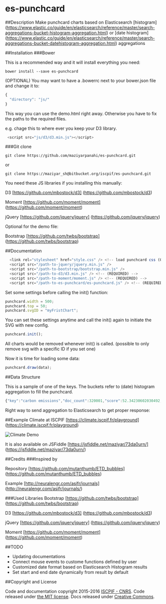 # es-punchcard


##Description
Make punchcard charts based on Elasticsearch [histogram] (https://www.elastic.co/guide/en/elasticsearch/reference/master/search-aggregations-bucket-histogram-aggregation.html) or [date histogram] (https://www.elastic.co/guide/en/elasticsearch/reference/master/search-aggregations-bucket-datehistogram-aggregation.html) aggregations


##Installation
###Bower

This is a recommended way and it will install everything you need:

```
bower install --save es-punchcard
```

(OPTIONAL) You may want to have a .bowerrc next to your bower.json file and change it to:

```javascript
{
  "directory": "js/"
}
```

This way you can use the demo.html right away. Otherwise you have to fix the paths to the required files.

e.g. chage this to where ever you keep your D3 library.

```javascript
 <script src="js/d3/d3.min.js"></script>
```


###Git clone
```
git clone https://github.com/maziyarpanahi/es-punchcard.git
```

or

```
git clone https://maziyar_sh@bitbucket.org/iscpif/es-punchcard.git
```

You need these JS libraries if you installing this manually:


D3 [https://github.com/mbostock/d3] (https://github.com/mbostock/d3)

Moment [https://github.com/moment/moment] (https://github.com/moment/moment)

jQuery [https://github.com/jquery/jquery] (https://github.com/jquery/jquery)

Optional for the demo file:

Bootstrap [https://github.com/twbs/bootstrap] (https://github.com/twbs/bootstrap)


##Documentation

```javascript
  <link rel="stylesheet" href="style.css" /> <!-- load punchcard css (OPTIONAL) -->
  <script src="/path-to-jquery/jquery.min.js" />
  <script src="/path-to-bootstrap/bootstrap.min.js" />
  <script src="/path-to-d3/d3.min.js" /> <!-- (REQUIRED) -->
  <script src="/path-to-moment/moment.js" /> <!-- (REQUIRED) -->
  <script src="/path-to-es-punchcard/es-punchcard.js" /> <!-- (REQUIRED) -->
```


Set some settings before calling the init() function:

```javascript
punchcard.width = 500;
punchcard.top = 50;
punchcard.svgID = "myFristChart";
```

You can set these settings anytime and call the init() again to initiate the SVG with new config.

```javascript
punchcard.init();
```

All charts would be removed whenever init() is called. (possible to only remove svg with a specific ID if you set one)

Now it is time for loading some data:

```javascript
punchcard.draw(data);
```

##Data Structure

This is a sample of one of the keys. The buckets refer to (date) histogram aggregation to fill the punchcard. 

```javascript
{"key":"carbon emissions","doc_count":320001,"score":52.34230602030492,"bg_count":519874,"monthly":{"buckets":[{"key_as_string":"2015-03-01T00:00:00.000Z","key":1425168000000,"doc_count":1916},{"key_as_string":"2015-04-01T00:00:00.000Z","key":1427846400000,"doc_count":28383},{"key_as_string":"2015-05-01T00:00:00.000Z","key":1430438400000,"doc_count":31190},{"key_as_string":"2015-06-01T00:00:00.000Z","key":1433116800000,"doc_count":32671},{"key_as_string":"2015-07-01T00:00:00.000Z","key":1435708800000,"doc_count":44745},{"key_as_string":"2015-08-01T00:00:00.000Z","key":1438387200000,"doc_count":31513},{"key_as_string":"2015-09-01T00:00:00.000Z","key":1441065600000,"doc_count":24680},{"key_as_string":"2015-10-01T00:00:00.000Z","key":1443657600000,"doc_count":18625},{"key_as_string":"2015-11-01T00:00:00.000Z","key":1446336000000,"doc_count":43595},{"key_as_string":"2015-12-01T00:00:00.000Z","key":1448928000000,"doc_count":62683}]}}
```

Right way to send aggregation to Elasticsearch to get proper response:


##Example
Climate at ISCPIF [https://climate.iscpif.fr/playground] (https://climate.iscpif.fr/playground)

![Climate Demo](https://github.com/maziyarpanahi/es-punchcard/raw/master/demo-climatechange.png "Climate Demo")

It is also available on JSFiddle [https://jsfiddle.net/maziyar/73da0urn/] (https://jsfiddle.net/maziyar/73da0urn/)


##Credits
###Inspired by

Repository [https://github.com/mutanthumb/ETD_bubbles] (https://github.com/mutanthumb/ETD_bubbles)


Example [http://neuralengr.com/asifr/journals] (http://neuralengr.com/asifr/journals/)

###Used Libraries
Bootstrap [https://github.com/twbs/bootstrap] (https://github.com/twbs/bootstrap)

D3 [https://github.com/mbostock/d3] (https://github.com/mbostock/d3)

jQuery [https://github.com/jquery/jquery] (https://github.com/jquery/jquery)

Moment [https://github.com/moment/moment] (https://github.com/moment/moment)

##TODO
* Updating documentations
* Connect mouse events to custome functions defined by user
* Customized date format based on Elasticsearch Histogram results
* Set start and end date dynamically from result by default

##Copyright and License

Code and documentation copyright 2015-2016 [ISCPIF - CNRS](http://iscpif.fr). Code released under [the MIT license](https://github.com/maziyarpanahi/es-punchcard/blob/master/LICENSE.md). Docs released under [Creative Commons](https://github.com/maziyarpanahi/es-punchcard/blob/master/LICENSE.md).